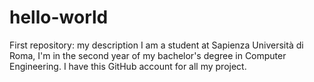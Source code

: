# hello-world
First repository: my description
I am a student at Sapienza Università di Roma, I'm in the second year of my bachelor's degree in Computer Engineering. I have this GitHub account for all my project. 
